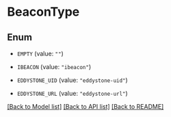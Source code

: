 # BeaconType

## Enum


* `EMPTY` (value: `""`)

* `IBEACON` (value: `"ibeacon"`)

* `EDDYSTONE_UID` (value: `"eddystone-uid"`)

* `EDDYSTONE_URL` (value: `"eddystone-url"`)


[[Back to Model list]](../README.md#documentation-for-models) [[Back to API list]](../README.md#documentation-for-api-endpoints) [[Back to README]](../README.md)


